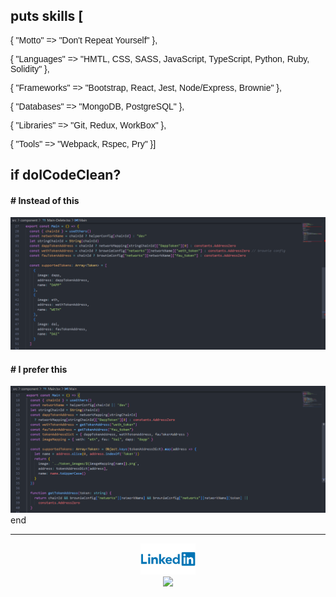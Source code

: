 
<!-- <p align="center">
<img height="180em" src="https://github-readme-stats.vercel.app/api/top-langs/?username=damdafayton&theme=dark&layout=compact" />
</p> -->

## puts skills [
<section style="font-family: Arial;">
<p>{ "Motto" => "Don't Repeat Yourself" },</p>

<p>{ "Languages" => "HMTL, CSS, SASS, JavaScript, TypeScript, Python, Ruby, Solidity" },</p>

<p>{ "Frameworks" => "Bootstrap, React, Jest, Node/Express, Brownie" },</p>

<p>{ "Databases" => "MongoDB, PostgreSQL" },</p>

<p>{ "Libraries" => "Git, Redux, WorkBox" },</p>
 
<p>{ "Tools" => "Webpack, Rspec, Pry" }]</p>
</section>
<!--
**damdafayton/damdafayton** is a ✨ _special_ ✨ repository because its `README.md` (this file) appears on your GitHub profile.

Here are some ideas to get you started:
-->
<!-- - 🔭 I’m currently working on laptop
- 🌱 I’m currently learning many things
- 👯 I’m looking to collaborate on something
- 🤔 I’m looking for help with anything
- 💬 Ask me about nothing
- 📫 How to reach me: github?
- 😄 Pronouns: are important
- ⚡ Fun fact: first computer bug was literally a bug 🐛
 -->

## if doICodeClean?

#### # Instead of this
![](./code_style2.png)

#### # I prefer this
![](./code_style1.png)
end


---

<p align="center">
<!--   <a target="_blank" href="http://www.codewars.com/users/damdafayton">Codewars</a> -  -->
 <a target="_blank" href="https://linkedin.com/in/damdafayton"><img height="50px" src="./Linkedin-Logo.png"></a><br>
 <a href="https://www.codewars.com/users/damdafayton"><img src="https://www.codewars.com/users/damdafayton/badges/small"></a>
</p>
